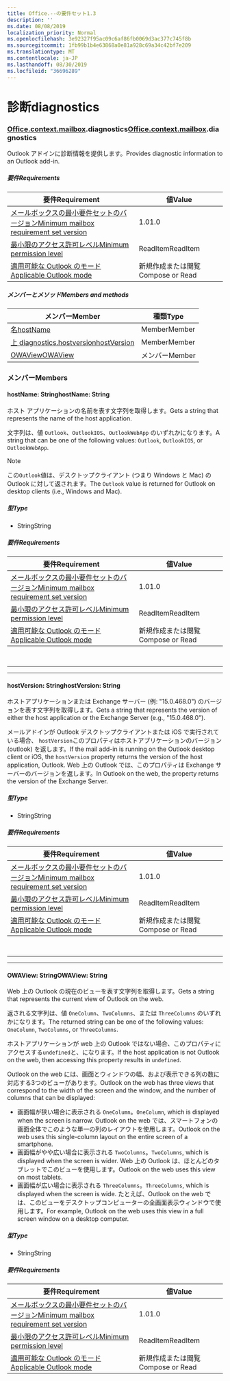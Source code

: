 ```yaml
---
title: Office.--の要件セット1.3
description: ''
ms.date: 08/08/2019
localization_priority: Normal
ms.openlocfilehash: 3e92327f95ac09c6af86fb0069d3ac377c745f8b
ms.sourcegitcommit: 1fb99b1b4e63868a0e81a928c69a34c42bf7e209
ms.translationtype: MT
ms.contentlocale: ja-JP
ms.lasthandoff: 08/30/2019
ms.locfileid: "36696289"
---
```

# <a name="diagnostics"></a><span data-ttu-id="fac33-102">診断</span><span class="sxs-lookup"><span data-stu-id="fac33-102">diagnostics</span></span>

### <a name="officeofficemdcontextofficecontextmdmailboxofficecontextmailboxmddiagnostics"></a><span data-ttu-id="fac33-103">[Office](Office.md)[.context](Office.context.md)[.mailbox](Office.context.mailbox.md).diagnostics</span><span class="sxs-lookup"><span data-stu-id="fac33-103">[Office](Office.md)[.context](Office.context.md)[.mailbox](Office.context.mailbox.md).diagnostics</span></span>

<span data-ttu-id="fac33-104">Outlook アドインに診断情報を提供します。</span><span class="sxs-lookup"><span data-stu-id="fac33-104">Provides diagnostic information to an Outlook add-in.</span></span>

##### <a name="requirements"></a><span data-ttu-id="fac33-105">要件</span><span class="sxs-lookup"><span data-stu-id="fac33-105">Requirements</span></span>

|<span data-ttu-id="fac33-106">要件</span><span class="sxs-lookup"><span data-stu-id="fac33-106">Requirement</span></span>| <span data-ttu-id="fac33-107">値</span><span class="sxs-lookup"><span data-stu-id="fac33-107">Value</span></span>|
|---|---|
|[<span data-ttu-id="fac33-108">メールボックスの最小要件セットのバージョン</span><span class="sxs-lookup"><span data-stu-id="fac33-108">Minimum mailbox requirement set version</span></span>](/office/dev/add-ins/reference/requirement-sets/outlook-api-requirement-sets)| <span data-ttu-id="fac33-109">1.0</span><span class="sxs-lookup"><span data-stu-id="fac33-109">1.0</span></span>|
|[<span data-ttu-id="fac33-110">最小限のアクセス許可レベル</span><span class="sxs-lookup"><span data-stu-id="fac33-110">Minimum permission level</span></span>](/outlook/add-ins/understanding-outlook-add-in-permissions)| <span data-ttu-id="fac33-111">ReadItem</span><span class="sxs-lookup"><span data-stu-id="fac33-111">ReadItem</span></span>|
|[<span data-ttu-id="fac33-112">適用可能な Outlook のモード</span><span class="sxs-lookup"><span data-stu-id="fac33-112">Applicable Outlook mode</span></span>](/outlook/add-ins/#extension-points)| <span data-ttu-id="fac33-113">新規作成または閲覧</span><span class="sxs-lookup"><span data-stu-id="fac33-113">Compose or Read</span></span>|

##### <a name="members-and-methods"></a><span data-ttu-id="fac33-114">メンバーとメソッド</span><span class="sxs-lookup"><span data-stu-id="fac33-114">Members and methods</span></span>

| <span data-ttu-id="fac33-115">メンバー</span><span class="sxs-lookup"><span data-stu-id="fac33-115">Member</span></span> | <span data-ttu-id="fac33-116">種類</span><span class="sxs-lookup"><span data-stu-id="fac33-116">Type</span></span> |
|--------|------|
| [<span data-ttu-id="fac33-117">名</span><span class="sxs-lookup"><span data-stu-id="fac33-117">hostName</span></span>](#hostname-string) | <span data-ttu-id="fac33-118">Member</span><span class="sxs-lookup"><span data-stu-id="fac33-118">Member</span></span> |
| [<span data-ttu-id="fac33-119">上 diagnostics.hostversion</span><span class="sxs-lookup"><span data-stu-id="fac33-119">hostVersion</span></span>](#hostversion-string) | <span data-ttu-id="fac33-120">Member</span><span class="sxs-lookup"><span data-stu-id="fac33-120">Member</span></span> |
| [<span data-ttu-id="fac33-121">OWAView</span><span class="sxs-lookup"><span data-stu-id="fac33-121">OWAView</span></span>](#owaview-string) | <span data-ttu-id="fac33-122">メンバー</span><span class="sxs-lookup"><span data-stu-id="fac33-122">Member</span></span> |

### <a name="members"></a><span data-ttu-id="fac33-123">メンバー</span><span class="sxs-lookup"><span data-stu-id="fac33-123">Members</span></span>

#### <a name="hostname-string"></a><span data-ttu-id="fac33-124">hostName: String</span><span class="sxs-lookup"><span data-stu-id="fac33-124">hostName: String</span></span>

<span data-ttu-id="fac33-125">ホスト アプリケーションの名前を表す文字列を取得します。</span><span class="sxs-lookup"><span data-stu-id="fac33-125">Gets a string that represents the name of the host application.</span></span>

<span data-ttu-id="fac33-126">文字列は、値 `Outlook`、`OutlookIOS`、`OutlookWebApp` のいずれかになります。</span><span class="sxs-lookup"><span data-stu-id="fac33-126">A string that can be one of the following values: `Outlook`, `OutlookIOS`, or `OutlookWebApp`.</span></span>

> [!NOTE]
> <span data-ttu-id="fac33-127">この`Outlook`値は、デスクトップクライアント (つまり Windows と Mac) の Outlook に対して返されます。</span><span class="sxs-lookup"><span data-stu-id="fac33-127">The `Outlook` value is returned for Outlook on desktop clients (i.e., Windows and Mac).</span></span>

##### <a name="type"></a><span data-ttu-id="fac33-128">型</span><span class="sxs-lookup"><span data-stu-id="fac33-128">Type</span></span>

*   <span data-ttu-id="fac33-129">String</span><span class="sxs-lookup"><span data-stu-id="fac33-129">String</span></span>

##### <a name="requirements"></a><span data-ttu-id="fac33-130">要件</span><span class="sxs-lookup"><span data-stu-id="fac33-130">Requirements</span></span>

|<span data-ttu-id="fac33-131">要件</span><span class="sxs-lookup"><span data-stu-id="fac33-131">Requirement</span></span>| <span data-ttu-id="fac33-132">値</span><span class="sxs-lookup"><span data-stu-id="fac33-132">Value</span></span>|
|---|---|
|[<span data-ttu-id="fac33-133">メールボックスの最小要件セットのバージョン</span><span class="sxs-lookup"><span data-stu-id="fac33-133">Minimum mailbox requirement set version</span></span>](/office/dev/add-ins/reference/requirement-sets/outlook-api-requirement-sets)| <span data-ttu-id="fac33-134">1.0</span><span class="sxs-lookup"><span data-stu-id="fac33-134">1.0</span></span>|
|[<span data-ttu-id="fac33-135">最小限のアクセス許可レベル</span><span class="sxs-lookup"><span data-stu-id="fac33-135">Minimum permission level</span></span>](/outlook/add-ins/understanding-outlook-add-in-permissions)| <span data-ttu-id="fac33-136">ReadItem</span><span class="sxs-lookup"><span data-stu-id="fac33-136">ReadItem</span></span>|
|[<span data-ttu-id="fac33-137">適用可能な Outlook のモード</span><span class="sxs-lookup"><span data-stu-id="fac33-137">Applicable Outlook mode</span></span>](/outlook/add-ins/#extension-points)| <span data-ttu-id="fac33-138">新規作成または閲覧</span><span class="sxs-lookup"><span data-stu-id="fac33-138">Compose or Read</span></span>|

<br>

---
---

#### <a name="hostversion-string"></a><span data-ttu-id="fac33-139">hostVersion: String</span><span class="sxs-lookup"><span data-stu-id="fac33-139">hostVersion: String</span></span>

<span data-ttu-id="fac33-140">ホストアプリケーションまたは Exchange サーバー (例: "15.0.468.0") のバージョンを表す文字列を取得します。</span><span class="sxs-lookup"><span data-stu-id="fac33-140">Gets a string that represents the version of either the host application or the Exchange Server (e.g., "15.0.468.0").</span></span>

<span data-ttu-id="fac33-141">メールアドインが Outlook デスクトップクライアントまたは iOS で実行されている場合、 `hostVersion`このプロパティはホストアプリケーションのバージョン (outlook) を返します。</span><span class="sxs-lookup"><span data-stu-id="fac33-141">If the mail add-in is running on the Outlook desktop client or iOS, the `hostVersion` property returns the version of the host application, Outlook.</span></span> <span data-ttu-id="fac33-142">Web 上の Outlook では、このプロパティは Exchange サーバーのバージョンを返します。</span><span class="sxs-lookup"><span data-stu-id="fac33-142">In Outlook on the web, the property returns the version of the Exchange Server.</span></span>

##### <a name="type"></a><span data-ttu-id="fac33-143">型</span><span class="sxs-lookup"><span data-stu-id="fac33-143">Type</span></span>

*   <span data-ttu-id="fac33-144">String</span><span class="sxs-lookup"><span data-stu-id="fac33-144">String</span></span>

##### <a name="requirements"></a><span data-ttu-id="fac33-145">要件</span><span class="sxs-lookup"><span data-stu-id="fac33-145">Requirements</span></span>

|<span data-ttu-id="fac33-146">要件</span><span class="sxs-lookup"><span data-stu-id="fac33-146">Requirement</span></span>| <span data-ttu-id="fac33-147">値</span><span class="sxs-lookup"><span data-stu-id="fac33-147">Value</span></span>|
|---|---|
|[<span data-ttu-id="fac33-148">メールボックスの最小要件セットのバージョン</span><span class="sxs-lookup"><span data-stu-id="fac33-148">Minimum mailbox requirement set version</span></span>](/office/dev/add-ins/reference/requirement-sets/outlook-api-requirement-sets)| <span data-ttu-id="fac33-149">1.0</span><span class="sxs-lookup"><span data-stu-id="fac33-149">1.0</span></span>|
|[<span data-ttu-id="fac33-150">最小限のアクセス許可レベル</span><span class="sxs-lookup"><span data-stu-id="fac33-150">Minimum permission level</span></span>](/outlook/add-ins/understanding-outlook-add-in-permissions)| <span data-ttu-id="fac33-151">ReadItem</span><span class="sxs-lookup"><span data-stu-id="fac33-151">ReadItem</span></span>|
|[<span data-ttu-id="fac33-152">適用可能な Outlook のモード</span><span class="sxs-lookup"><span data-stu-id="fac33-152">Applicable Outlook mode</span></span>](/outlook/add-ins/#extension-points)| <span data-ttu-id="fac33-153">新規作成または閲覧</span><span class="sxs-lookup"><span data-stu-id="fac33-153">Compose or Read</span></span>|

<br>

---
---

#### <a name="owaview-string"></a><span data-ttu-id="fac33-154">OWAView: String</span><span class="sxs-lookup"><span data-stu-id="fac33-154">OWAView: String</span></span>

<span data-ttu-id="fac33-155">Web 上の Outlook の現在のビューを表す文字列を取得します。</span><span class="sxs-lookup"><span data-stu-id="fac33-155">Gets a string that represents the current view of Outlook on the web.</span></span>

<span data-ttu-id="fac33-156">返される文字列は、値 `OneColumn`、`TwoColumns`、または `ThreeColumns` のいずれかになります。</span><span class="sxs-lookup"><span data-stu-id="fac33-156">The returned string can be one of the following values: `OneColumn`, `TwoColumns`, or `ThreeColumns`.</span></span>

<span data-ttu-id="fac33-157">ホストアプリケーションが web 上の Outlook ではない場合、このプロパティにアクセスする`undefined`と、になります。</span><span class="sxs-lookup"><span data-stu-id="fac33-157">If the host application is not Outlook on the web, then accessing this property results in `undefined`.</span></span>

<span data-ttu-id="fac33-158">Outlook on the web には、画面とウィンドウの幅、および表示できる列の数に対応する3つのビューがあります。</span><span class="sxs-lookup"><span data-stu-id="fac33-158">Outlook on the web has three views that correspond to the width of the screen and the window, and the number of columns that can be displayed:</span></span>

*   <span data-ttu-id="fac33-159">画面幅が狭い場合に表示される `OneColumn`。</span><span class="sxs-lookup"><span data-stu-id="fac33-159">`OneColumn`, which is displayed when the screen is narrow.</span></span> <span data-ttu-id="fac33-160">Outlook on the web では、スマートフォンの画面全体でこのような単一の列のレイアウトを使用します。</span><span class="sxs-lookup"><span data-stu-id="fac33-160">Outlook on the web uses this single-column layout on the entire screen of a smartphone.</span></span>
*   <span data-ttu-id="fac33-161">画面幅がやや広い場合に表示される `TwoColumns`。</span><span class="sxs-lookup"><span data-stu-id="fac33-161">`TwoColumns`, which is displayed when the screen is wider.</span></span> <span data-ttu-id="fac33-162">Web 上の Outlook は、ほとんどのタブレットでこのビューを使用します。</span><span class="sxs-lookup"><span data-stu-id="fac33-162">Outlook on the web uses this view on most tablets.</span></span>
*   <span data-ttu-id="fac33-163">画面幅が広い場合に表示される `ThreeColumns`。</span><span class="sxs-lookup"><span data-stu-id="fac33-163">`ThreeColumns`, which is displayed when the screen is wide.</span></span> <span data-ttu-id="fac33-164">たとえば、Outlook on the web では、このビューをデスクトップコンピューターの全画面表示ウィンドウで使用します。</span><span class="sxs-lookup"><span data-stu-id="fac33-164">For example, Outlook on the web uses this view in a full screen window on a desktop computer.</span></span>

##### <a name="type"></a><span data-ttu-id="fac33-165">型</span><span class="sxs-lookup"><span data-stu-id="fac33-165">Type</span></span>

*   <span data-ttu-id="fac33-166">String</span><span class="sxs-lookup"><span data-stu-id="fac33-166">String</span></span>

##### <a name="requirements"></a><span data-ttu-id="fac33-167">要件</span><span class="sxs-lookup"><span data-stu-id="fac33-167">Requirements</span></span>

|<span data-ttu-id="fac33-168">要件</span><span class="sxs-lookup"><span data-stu-id="fac33-168">Requirement</span></span>| <span data-ttu-id="fac33-169">値</span><span class="sxs-lookup"><span data-stu-id="fac33-169">Value</span></span>|
|---|---|
|[<span data-ttu-id="fac33-170">メールボックスの最小要件セットのバージョン</span><span class="sxs-lookup"><span data-stu-id="fac33-170">Minimum mailbox requirement set version</span></span>](/office/dev/add-ins/reference/requirement-sets/outlook-api-requirement-sets)| <span data-ttu-id="fac33-171">1.0</span><span class="sxs-lookup"><span data-stu-id="fac33-171">1.0</span></span>|
|[<span data-ttu-id="fac33-172">最小限のアクセス許可レベル</span><span class="sxs-lookup"><span data-stu-id="fac33-172">Minimum permission level</span></span>](/outlook/add-ins/understanding-outlook-add-in-permissions)| <span data-ttu-id="fac33-173">ReadItem</span><span class="sxs-lookup"><span data-stu-id="fac33-173">ReadItem</span></span>|
|[<span data-ttu-id="fac33-174">適用可能な Outlook のモード</span><span class="sxs-lookup"><span data-stu-id="fac33-174">Applicable Outlook mode</span></span>](/outlook/add-ins/#extension-points)| <span data-ttu-id="fac33-175">新規作成または閲覧</span><span class="sxs-lookup"><span data-stu-id="fac33-175">Compose or Read</span></span>|
